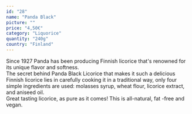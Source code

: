 ```yaml
---
id: "28"
name: "Panda Black"
picture: ""
price: "4,50€"
category: "Liquorice"
quantity: "240g"
country: "Finland"
---
```

Since 1927 Panda has been producing Finnish licorice that's renowned for its unique flavor and softness. <br>The secret behind Panda Black Licorice that makes it such a delicious Finnish licorice lies in carefully cooking it in a traditional way, only four simple ingredients are used: molasses syrup, wheat flour, licorice extract, and aniseed oil. <br>Great tasting licorice, as pure as it comes! This is all-natural, fat -free and vegan.